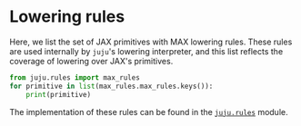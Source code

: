 # Lowering rules

Here, we list the set of JAX primitives with MAX lowering rules. These rules are used internally by `juju`'s lowering interpreter, and this list reflects the coverage of lowering over JAX's primitives.

```python exec="on" source="material-block"
from juju.rules import max_rules
for primitive in list(max_rules.max_rules.keys()):
    print(primitive)
```

The implementation of these rules can be found in the [`juju.rules`](https://github.com/femtomc/juju/blob/main/src/juju/rules.py) module.